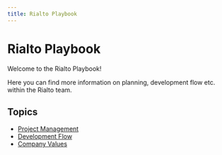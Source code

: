 ```yaml
---
title: Rialto Playbook
---
```


# Rialto Playbook

Welcome to the Rialto Playbook!

Here you can find more information on planning, development flow etc. within the Rialto team.


## Topics

- [Project Management](/project)
- [Development Flow](/development)
- [Company Values](/values)